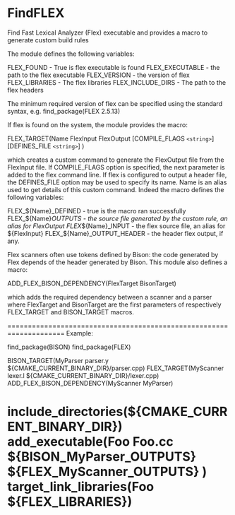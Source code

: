   

# FindFLEX  
Find Fast Lexical Analyzer (Flex) executable and provides a macro
to generate custom build rules  

The module defines the following variables:  

FLEX_FOUND - True is flex executable is found
FLEX_EXECUTABLE - the path to the flex executable
FLEX_VERSION - the version of flex
FLEX_LIBRARIES - The flex libraries
FLEX_INCLUDE_DIRS - The path to the flex headers

  

The minimum required version of flex can be specified using the
standard syntax, e.g.  find_package(FLEX 2.5.13)  

If flex is found on the system, the module provides the macro:  

FLEX_TARGET(Name FlexInput FlexOutput
            [COMPILE_FLAGS ```<string>```]
            [DEFINES_FILE ```<string>```]
            )

  

which creates a custom command to generate the FlexOutput file from
the FlexInput file.  If COMPILE_FLAGS option is specified, the next
parameter is added to the flex command line. If flex is configured to
output a header file, the DEFINES_FILE option may be used to specify its
name. Name is an alias used to get details of this custom command.
Indeed the macro defines the following variables:  

FLEX_${Name}_DEFINED - true is the macro ran successfully
FLEX_${Name}_OUTPUTS - the source file generated by the custom rule, an
alias for FlexOutput
FLEX_${Name}_INPUT - the flex source file, an alias for ${FlexInput}
FLEX_${Name}_OUTPUT_HEADER - the header flex output, if any.

  

Flex scanners often use tokens defined by Bison: the code generated
by Flex depends of the header generated by Bison.  This module also
defines a macro:  

ADD_FLEX_BISON_DEPENDENCY(FlexTarget BisonTarget)

  

which adds the required dependency between a scanner and a parser
where FlexTarget and BisonTarget are the first parameters of
respectively FLEX_TARGET and BISON_TARGET macros.  

====================================================================
Example:

  

find_package(BISON)
find_package(FLEX)

  

BISON_TARGET(MyParser parser.y ${CMAKE_CURRENT_BINARY_DIR}/parser.cpp)
FLEX_TARGET(MyScanner lexer.l  ${CMAKE_CURRENT_BINARY_DIR}/lexer.cpp)
ADD_FLEX_BISON_DEPENDENCY(MyScanner MyParser)

  

 include_directories(${CMAKE_CURRENT_BINARY_DIR})
 add_executable(Foo
    Foo.cc
    ${BISON_MyParser_OUTPUTS}
    ${FLEX_MyScanner_OUTPUTS}
 )
 target_link_libraries(Foo ${FLEX_LIBRARIES})
====================================================================

  

